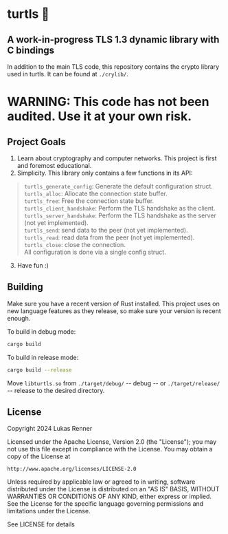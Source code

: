 # turtls 🐢

## A work-in-progress TLS 1.3 dynamic library with C bindings

In addition to the main TLS code, this repository contains the crypto library used in turtls.
It can be found at `./crylib/`.

WARNING: This code has not been audited. Use it at your own risk.
================================================================

## Project Goals
1. Learn about cryptography and computer networks. This project is first and foremost educational.
2. Simplicity. This library only contains a few functions in its API:
> `turtls_generate_config`: Generate the default configuration struct.\
> `turtls_alloc`: Allocate the connection state buffer.\
> `turtls_free`: Free the connection state buffer.\
> `turtls_client_handshake`: Perform the TLS handshake as the client.\
> `turtls_server_handshake`: Perform the TLS handshake as the server (not yet implemented).\
> `turtls_send`: send data to the peer (not yet implemented).\
> `turtls_read`: read data from the peer (not yet implemented).\
> `turtls_close`: close the connection.\
> All configuration is done via a single config struct.
3. Have fun :)

## Building
Make sure you have a recent version of Rust installed. This project uses on new language features as they release,
so make sure your version is recent enough.

To build in debug mode:
```bash
cargo build
```

To build in release mode:
```bash
cargo build --release
```

Move `libturtls.so` from `./target/debug/` -- debug -- or `./target/release/` -- release to the desired directory.

## License
Copyright 2024 Lukas Renner

Licensed under the Apache License, Version 2.0 (the "License");
you may not use this file except in compliance with the License.
You may obtain a copy of the License at

    http://www.apache.org/licenses/LICENSE-2.0

Unless required by applicable law or agreed to in writing, software
distributed under the License is distributed on an "AS IS" BASIS,
WITHOUT WARRANTIES OR CONDITIONS OF ANY KIND, either express or implied.
See the License for the specific language governing permissions and
limitations under the License.

See LICENSE for details

